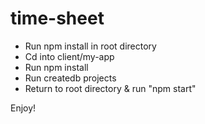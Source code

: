 # time-sheet

- Run npm install in root directory
- Cd into client/my-app
- Run npm install
- Run createdb projects
- Return to root directory & run "npm start"

Enjoy!

